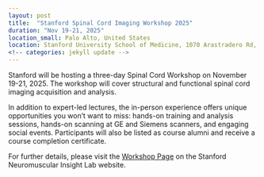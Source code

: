 ```yaml
---
layout: post
title:  "Stanford Spinal Cord Imaging Workshop 2025"
duration: "Nov 19-21, 2025"
location_small: Palo Alto, United States
location: Stanford University School of Medicine, 1070 Arastradero Rd, Suite 200, Palo Alto, CA 94304, United States
<!-- categories: jekyll update -->
---
```


Stanford will be hosting a three-day Spinal Cord Workshop on November 19-21, 2025. The workshop will cover structural and functional spinal cord imaging acquisition and analysis. 

In addition to expert-led lectures, the in-person experience offers unique opportunities you won’t want to miss: hands-on training and analysis sessions, hands-on scanning at GE and Siemens scanners, and engaging social events. Participants will also be listed as course alumni and receive a course completion certificate.

For further details, please visit the [Workshop Page](https://nilab.stanford.edu/stanford-spinal-cord-workshop) on the Stanford Neuromuscular Insight Lab website.